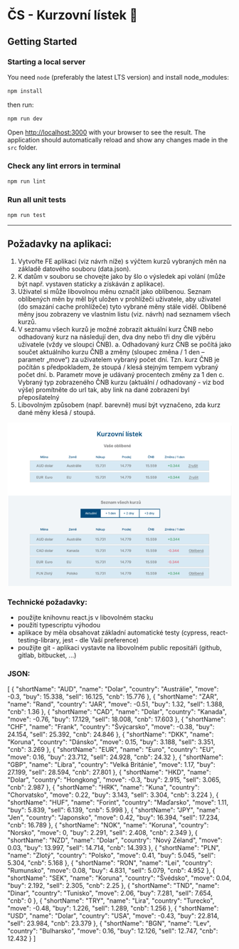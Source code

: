 # ČS - Kurzovní lístek :money_with_wings:

## Getting Started

### Starting a local server

You need `node` (preferably the latest LTS version) and install node_modules:

```bash
npm install
```

then run:

```bash
npm run dev
```

Open [http://localhost:3000](http://localhost:3000) with your browser to see the result.
The application should automatically reload and show any changes made in the `src` folder.

### Check any lint errors in terminal

```bash
npm run lint
```

### Run all unit tests

```bash
npm run test
```

---

## Požadavky na aplikaci:

1. Vytvořte FE aplikaci (viz návrh níže) s výčtem kurzů vybraných měn na základě datového
   souboru (data.json).
2. K datům v souboru se chovejte jako by šlo o výsledek api volání (může být např. vystaven
   staticky a získáván z aplikace).
3. Uživatel si může libovolnou měnu označit jako oblíbenou. Seznam oblíbených měn by měl být
   uložen v prohlížeči uživatele, aby uživatel (do smazání cache prohlížeče) tyto vybrané měny
   stále viděl. Oblíbené měny jsou zobrazeny ve vlastním listu (viz. návrh) nad seznamem všech
   kurzů.
4. V seznamu všech kurzů je možné zobrazit aktuální kurz ČNB nebo odhadovaný kurz na
   následují den, dva dny nebo tři dny dle výběru uživatele (vždy ve sloupci ČNB).
   a. Odhadovaný kurz ČNB se počítá jako součet aktuálního kurzu ČNB a změny (sloupec
   změna / 1 den – parametr „move“) za uživatelem vybraný počet dní. Tzn. kurz ČNB je
   počítán s předpokladem, že stoupá / klesá stejným tempem vybraný počet dní.
   b. Parametr move je udávaný procentech změny za 1 den
   c. Vybraný typ zobrazeného ČNB kurzu (aktuální / odhadovaný - viz bod výše)
   promítněte do url tak, aby link na dané zobrazení byl přeposílatelný
5. Libovolným způsobem (např. barevně) musí být vyznačeno, zda kurz dané měny klesá /
   stoupá.

![Assignment Image](public/images/assignment.png)

### Technické požadavky:

-   použijte knihovnu react.js v libovolném stacku
-   použití typescriptu výhodou
-   aplikace by měla obsahovat základní automatické testy (cypress, react-testing-library, jest -
    dle Vaší preference)
-   použijte git - aplikaci vystavte na libovolném public repositáři (github, gitlab, bitbucket, ...)

### JSON:

[
{
"shortName": "AUD",
"name": "Dolar",
"country": "Austrálie",
"move": -0.3,
"buy": 15.338,
"sell": 16.125,
"cnb": 15.776
},
{
"shortName": "ZAR",
"name": "Rand",
"country": "JAR",
"move": -0.51,
"buy": 1.32,
"sell": 1.388,
"cnb": 1.36
},
{
"shortName": "CAD",
"name": "Dolar",
"country": "Kanada",
"move": -0.76,
"buy": 17.129,
"sell": 18.008,
"cnb": 17.603
},
{
"shortName": "CHF",
"name": "Frank",
"country": "Švýcarsko",
"move": -0.38,
"buy": 24.154,
"sell": 25.392,
"cnb": 24.846
},
{
"shortName": "DKK",
"name": "Koruna",
"country": "Dánsko",
"move": 0.15,
"buy": 3.188,
"sell": 3.351,
"cnb": 3.269
},
{
"shortName": "EUR",
"name": "Euro",
"country": "EU",
"move": 0.16,
"buy": 23.712,
"sell": 24.928,
"cnb": 24.32
},
{
"shortName": "GBP",
"name": "Libra",
"country": "Velká Británie",
"move": 1.17,
"buy": 27.199,
"sell": 28.594,
"cnb": 27.801
},
{
"shortName": "HKD",
"name": "Dolar",
"country": "Hongkong",
"move": -0.3,
"buy": 2.915,
"sell": 3.065,
"cnb": 2.987
},
{
"shortName": "HRK",
"name": "Kuna",
"country": "Chorvatsko",
"move": 0.22,
"buy": 3.143,
"sell": 3.304,
"cnb": 3.224
},
{
"shortName": "HUF",
"name": "Forint",
"country": "Maďarsko",
"move": 1.11,
"buy": 5.839,
"sell": 6.139,
"cnb": 5.998
},
{
"shortName": "JPY",
"name": "Jen",
"country": "Japonsko",
"move": 0.42,
"buy": 16.394,
"sell": 17.234,
"cnb": 16.789
},
{
"shortName": "NOK",
"name": "Koruna",
"country": "Norsko",
"move": 0,
"buy": 2.291,
"sell": 2.408,
"cnb": 2.349
},
{
"shortName": "NZD",
"name": "Dolar",
"country": "Nový Zéland",
"move": 0.03,
"buy": 13.997,
"sell": 14.714,
"cnb": 14.393
},
{
"shortName": "PLN",
"name": "Zlotý",
"country": "Polsko",
"move": 0.41,
"buy": 5.045,
"sell": 5.304,
"cnb": 5.168
},
{
"shortName": "RON",
"name": "Lei",
"country": "Rumunsko",
"move": 0.08,
"buy": 4.831,
"sell": 5.079,
"cnb": 4.952
},
{
"shortName": "SEK",
"name": "Koruna",
"country": "Švédsko",
"move": 0.04,
"buy": 2.192,
"sell": 2.305,
"cnb": 2.25
},
{
"shortName": "TND",
"name": "Dinar",
"country": "Tunisko",
"move": 2.06,
"buy": 7.281,
"sell": 7.654,
"cnb": 0
},
{
"shortName": "TRY",
"name": "Lira",
"country": "Turecko",
"move": -0.48,
"buy": 1.226,
"sell": 1.289,
"cnb": 1.256
},
{
"shortName": "USD",
"name": "Dolar",
"country": "USA",
"move": -0.43,
"buy": 22.814,
"sell": 23.984,
"cnb": 23.379
},
{
"shortName": "BGN",
"name": "Lev",
"country": "Bulharsko",
"move": 0.16,
"buy": 12.126,
"sell": 12.747,
"cnb": 12.432
}
]
